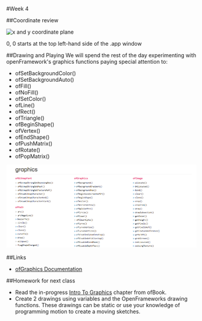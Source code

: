 #Week 4

##Coordinate review

![x and y coordinate plane](http://www.processing.org/tutorials/drawing/imgs/1.5.jpg)

0, 0 starts at the top left-hand side of the .app window

##Drawing and Playing
We will spend the rest of the day experimenting with openFramework's graphics functions paying special attention to:

- ofSetBackgroundColor()
- ofSetBackgroundAuto()
- ofFill()
- ofNoFill()
- ofSetColor()
- ofLine()
- ofRect()
- ofTriangle()
- ofBeginShape()
- ofVertex()
- ofEndShape() 
- ofPushMatrix()
- ofRotate()
- ofPopMatrix()

![openFrameworks Graphics Reference](images/graphics_reference_screenshot.png)

##Links
- [ofGraphics Documentation](http://www.openframeworks.cc/documentation/graphics/ofGraphics.html#!show_ofSetBackgroundColor)

##Homework for next class
- Read the in-progress [Intro To Graphics](https://github.com/openframeworks/ofBook/blob/master/20_intro_to_graphics/chapter.md) chapter from ofBook.
- Create 2 drawings using variables and the OpenFrameworks drawing functions. These drawings can be static or use your knowledge of programming motion to create a moving sketches.